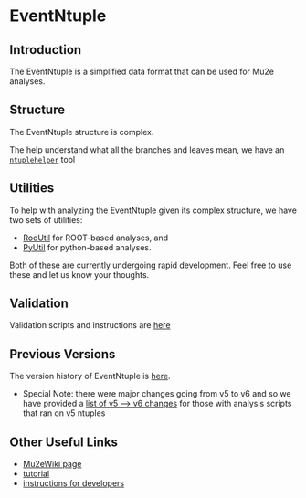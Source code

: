 # EventNtuple

## Introduction

The EventNtuple is a simplified data format that can be used for Mu2e analyses.

## Structure
The EventNtuple structure is complex.

The help understand what all the branches and leaves mean, we have an [```ntuplehelper```](doc/ntuplehelper.md) tool

## Utilities
To help with analyzing the EventNtuple given its complex structure, we have two sets of utilities:
* [RooUtil](utils/rooutil/README.md) for ROOT-based analyses, and
* [PyUtil](utils/pyutil/README.md) for python-based analyses.

Both of these are currently undergoing rapid development. Feel free to use these and let us know your thoughts.

## Validation
Validation scripts and instructions are [here](validation/README.md)

## Previous Versions
The version history of EventNtuple is [here](https://mu2ewiki.fnal.gov/wiki/TrkAna#Version_History_.2F_TrkAna_Musings).
* Special Note: there were major changes going from v5 to v6 and so we have provided a [list of v5 --> v6 changes](doc/v5-to-v6.md) for those with analysis scripts that ran on v5 ntuples

## Other Useful Links

* [Mu2eWiki page](https://mu2ewiki.fnal.gov/wiki/TrkAna)
* [tutorial](tutorial/README.md)
* [instructions for developers](https://mu2ewiki.fnal.gov/wiki/TrkAna#For_Developers)
